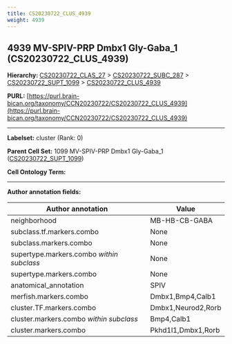 ```yaml
---
title: CS20230722_CLUS_4939
weight: 4939
---
```

## 4939 MV-SPIV-PRP Dmbx1 Gly-Gaba_1 (CS20230722_CLUS_4939)
<b>Hierarchy: </b>
[CS20230722_CLAS_27](../CS20230722_CLAS_27) >
[CS20230722_SUBC_287](../CS20230722_SUBC_287) >
[CS20230722_SUPT_1099](../CS20230722_SUPT_1099) >
[CS20230722_CLUS_4939](../CS20230722_CLUS_4939)

**PURL:** [https://purl.brain-bican.org/taxonomy/CCN20230722/CS20230722_CLUS_4939](https://purl.brain-bican.org/taxonomy/CCN20230722/CS20230722_CLUS_4939)

---


**Labelset:** cluster (Rank: 0)

**Parent Cell Set:** 1099 MV-SPIV-PRP Dmbx1 Gly-Gaba_1 ([CS20230722_SUPT_1099](../CS20230722_SUPT_1099))



**Cell Ontology Term:** 

[MARKER GENES.]: #


---

[TRANSFERRED ANNOTATIONS.]: #


[AUTHOR ANNOTATION FIELDS.]: #


**Author annotation fields:**

| Author annotation | Value |
|-------------------|-------|
|neighborhood|MB-HB-CB-GABA|
|subclass.tf.markers.combo|None|
|subclass.markers.combo|None|
|supertype.markers.combo _within subclass_|None|
|supertype.markers.combo|None|
|anatomical_annotation|SPIV|
|merfish.markers.combo|Dmbx1,Bmp4,Calb1|
|cluster.TF.markers.combo|Dmbx1,Neurod2,Rorb|
|cluster.markers.combo _within subclass_|Bmp4,Calb1|
|cluster.markers.combo|Pkhd1l1,Dmbx1,Rorb|
